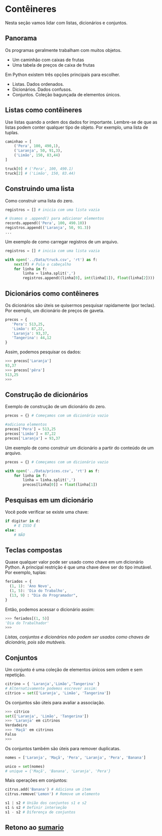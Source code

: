 # Contêineres

Nesta seção vamos lidar com listas, dicionários e conjuntos.

## Panorama

Os programas geralmente trabalham com muitos objetos.

* Um caminhão com caixas de frutas
* Uma tabela de preços de caixa de frutas

Em Python existem três opções principais para escolher.

* Listas. Dados ordenados.
* Dicionários. Dados confusos.
* Conjuntos. Coleção bagunçada de elementos únicos.

## Listas como contêineres

Use listas quando a ordem dos dados for importante. Lembre-se de que as listas podem conter qualquer tipo de objeto.
Por exemplo, uma lista de tuplas.

``` python
caminhao = [
    ('Pera', 100, 490,1),
    ('Laranja', 50, 91,3),
    ('Limão', 150, 83,44)
]

truck[0] # ('Pera', 100, 490.1)
truck[2] # ('Limão', 150, 83.44)
```

## Construindo uma lista

Como construir uma lista do zero.

``` python
registros = [] # inicia com uma lista vazia

# Usamos o .append() para adicionar elementos
records.append(('Pera', 100, 490.10))
registros.append(('Laranja', 50, 91.3))
...
```

Um exemplo de como carregar registros de um arquivo.

``` python
registros = [] # inicia com uma lista vazia

with open('../Data/truck.csv', 'rt') as f:
    next(f) # Pula o cabeçalho
    for linha in f:
        linha = linha.split(',')
        registros.append((linha[0], int(linha[1]), float(linha[2])))
```

## Dicionários como contêineres

Os dicionários são úteis se quisermos pesquisar rapidamente (por teclas).
Por exemplo, um dicionário de preços de gaveta.

``` python
precos = {
   'Pera': 513,25,
   'Limão': 87,22,
   'Laranja': 93,37,
   'Tangerina': 44,12
}
```

Assim, podemos pesquisar os dados:

``` python
>>> precos['Laranja']
93,37
>>> precos['pêra']
513,25
>>>
```

## Construção de dicionários

Exemplo de construção de um dicionário do zero.

``` python
precos = {} # Começamos com um dicionário vazio

#adiciona elementos
precos['Pera'] = 513,25
precos['Limão'] = 87,22
precos['Laranja'] = 93,37
```

Um exemplo de como construir um dicionário a partir do conteúdo de um arquivo.

``` python
precos = {} # Começamos com um dicionário vazio

with open('../Data/prices.csv', 'rt') as f:
    for linha in f:
        linha = linha.split(',')
        precos[linha[0]] = float(linha[1])
```

## Pesquisas em um dicionário

Você pode verificar se existe uma chave:

``` python
if digitar in d:
    # E ISSO É
else:
    # NÃO
```

## Teclas compostas

Quase qualquer valor pode ser usado como chave em um dicionário Python. A principal restrição é que uma chave deve ser do tipo imutável.
Por exemplo, tuplas:

``` python
feriados = {
  (1, 1): 'Ano Novo',
  (1, 5): 'Dia do Trabalho',
  (13, 9) : "Dia do Programador",
}
```

Então, podemos acessar o dicionário assim:

``` python
>>> feriados[(1, 5)]
'Dia do Trabalhador'
>>>
```

*Listas, conjuntos e dicionários não podem ser usados ​​como chaves de dicionário, pois são mutáveis.*

## Conjuntos

Um conjunto é uma coleção de elementos únicos sem ordem e sem repetição.

``` python
citrino = { 'Laranja','Limão','Tangerina' }
# Alternativamente podemos escrever assim:
cítrico = set(['Laranja', 'Limão', 'Tangerina'])
```

Os conjuntos são úteis para avaliar a associação.

``` python
>>> cítrico
set(['Laranja', 'Limão', 'Tangerina'])
>>> 'Laranja' em citrinos
Verdadeiro
>>> 'Maçã' em citrinos
Falso
>>>
```

Os conjuntos também são úteis para remover duplicatas.

``` python
nomes = ['Laranja', 'Maçã', 'Pera', 'Laranja', 'Pera', 'Banana']

unico = set(nomes)
# unique = {'Maçã', 'Banana', 'Laranja', 'Pera'}
```

Mais operações em conjuntos:

``` python
citrus.add('Banana') # Adiciona um item
citrus.remove('Lemon') # Remove um elemento

s1 | s2 # União dos conjuntos s1 e s2
s1 & s2 # Definir interseção
s1 - s2 # Diferença de conjuntos
```

## Retono ao [sumario](/Notas/02_Estructuras_e_funcoes/00_Resumo.md)